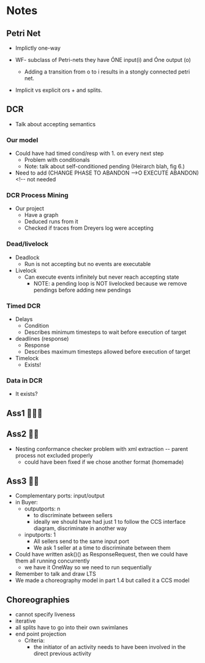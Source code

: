 # Notes


## Petri Net

* Implictly one-way

* WF- subclass of Petri-nets they have ÓNE input(i) and Óne output (o)
  * Adding a transition from o to i results in a stongly connected petri net.

* Implicit vs explicit ors + and splits.

## DCR

* Talk about accepting semantics

### Our model

* Could have had timed cond/resp with 1. on every next step
  * Problem with conditionals
  * Note: talk about self-conditioned pending (Heirarch blah, fig 6.)
* Need to add (CHANGE PHASE TO ABANDON -->O EXECUTE ABANDON) <!-- not needed

### DCR Process Mining

* Our project
  * Have a graph
  * Deduced runs from it
  * Checked if traces from Dreyers log were accepting

### Dead/livelock

* Deadlock
  * Run is not accepting but no events are executable
* Livelock
  * Can execute events infinitely but never reach accepting state
    * NOTE: a pending loop is NOT livelocked because we remove pendings before adding new pendings

### Timed DCR

* Delays
  * Condition
  * Describes minimum timesteps to wait before execution of target
* deadlines (response)
  * Response
  * Describes maximum timesteps allowed before execution of target
* Timelock
  * Exists!

### Data in DCR

* It exists?

## Ass1 🍑🤏😩

## Ass2 🍑🥈

* Nesting conformance checker problem with xml extraction -- parent process not excluded properly
  * could have been fixed if we chose another format (homemade)

## Ass3 🍑🥉

* Complementary ports: input/output
* in Buyer:
  * outputports: n
    * to discriminate between sellers
    * ideally we should have had just 1 to follow the CCS interface diagram, discriminate in another way
  * inputports: 1
    * All sellers send to the same input port
    * We ask 1 seller at a time to discriminate between them
* Could have written ask()() as ResponseRequest, then we could have them all running concurrently
  * we have it OneWay so we need to run sequentially
* Remember to talk and draw LTS
* We made a choreography model in part 1.4 but called it a CCS model

## Choreographies

* cannot specify liveness
* iterative
* all splits have to go into their own swimlanes
* end point projection
  * Criteria:
    * the initiator of an activity needs to have been involved in the direct previous activity

